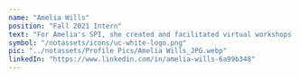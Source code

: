 ```yaml
---
name: "Amelia Wills"
position: "Fall 2021 Intern"
text: "For Amelia's SPI, she created and facilitated virtual workshops organized by Resilient Communities as well as those made by other interns. She also wrote articles about the workshops she facilitated and her experiences with them."
symbol: "/notassets/icons/uc-white-logo.png"
pic: "../notassets/Profile Pics/Amelia Wills_JPG.webp"
linkedIn: "https://www.linkedin.com/in/amelia-wills-6a99b348"
---
```

